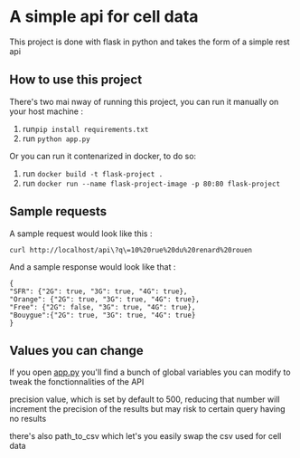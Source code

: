 # A simple api for cell data
This project is done with flask in python and takes the form of a simple rest api

## How to use this project
There's two mai nway of running this project, you can run it manually on your host machine :
1. run```pip install requirements.txt```
2. run ```python app.py```

Or you can run it contenarized in docker, to do so:
1. run ```docker build -t flask-project .```
2. run ```docker run --name flask-project-image -p 80:80 flask-project```

## Sample requests

A sample request would look like this :

```curl http://localhost/api\?q\=10%20rue%20du%20renard%20rouen```

And a sample response would look like that :

```
{
"SFR": {"2G": true, "3G": true, "4G": true},
"Orange": {"2G": true, "3G": true, "4G": true},
"Free": {"2G": false, "3G": true, "4G": true},
"Bouygue":{"2G": true, "3G": true, "4G": true}
}
```

## Values you can change

If you open [app.py](app.py)  you'll find a bunch of global variables you can modify to tweak the fonctionnalities of the API

precision value, which is set by default to 500, reducing that number will increment the precision of the results but may risk to certain query having no results

there's also path_to_csv which let's you easily swap the csv used for cell data